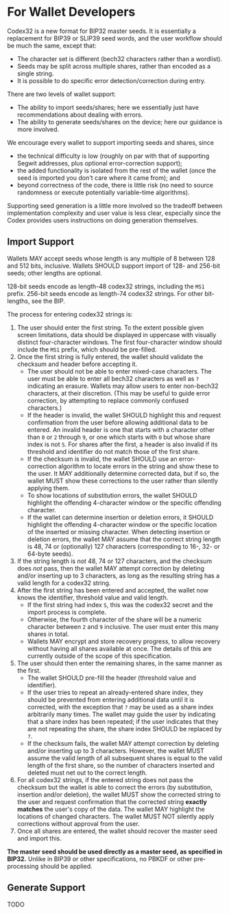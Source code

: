 # For Wallet Developers

Codex32 is a new format for BIP32 master seeds. It is essentially a replacement for
BIP39 or SLIP39 seed words, and the user workflow should be much the same, except
that:

* The character set is different (bech32 characters rather than a wordlist).
* Seeds may be split across multiple shares, rather than encoded as a single string.
* It is possible to do specific error detection/correction during entry.

There are two levels of wallet support:

* The ability to import seeds/shares; here we essentially just have recommendations about dealing with errors.
* The ability to generate seeds/shares on the device; here our guidance is more involved.

We encourage every wallet to support importing seeds and shares, since
* the technical difficulty is low (roughly on par with that of supporting Segwit addresses, plus optional error-correction support);
* the added functionality is isolated from the rest of the wallet (once the seed is imported you don't care where it came from); and
* beyond correctness of the code, there is little risk (no need to source randomness or execute potentially variable-time algorithms).

Supporting seed generation is a little more involved so the tradeoff between
implementation complexity and user value is less clear, especially since the
Codex provides users instructions on doing generation themselves.

## Import Support

Wallets MAY accept seeds whose length is any multiple of 8 between 128 and 512 bits, inclusive.
Wallets SHOULD support import of 128- and 256-bit seeds; other lengths are optional.

128-bit seeds encode as length-48 codex32 strings, including the `MS1` prefix.
256-bit seeds encode as length-74 codex32 strings. For other bit-lengths, see the BIP.

The process for entering codex32 strings is:

1. The user should enter the first string. To the extent possible given screen limitations, data should be displayed in uppercase with visually distinct four-character windows. The first four-character window should include the `MS1` prefix, which should be pre-filled.
1. Once the first string is fully entered, the wallet should validate the checksum and header before accepting it.
   * The user should not be able to enter mixed-case characters. The user must be able to enter all bech32 characters as well as `?` indicating an erasure. Wallets may allow users to enter non-bech32 characters, at their discretion. (This may be useful to guide error correction, by attempting to replace commonly confused characters.)
   * If the header is invalid, the wallet SHOULD highlight this and request confirmation from the user before allowing additional data to be entered. An invalid header is one that starts with a character other than `0` or `2` through `9`, or one which starts with `0` but whose share index is not `S`. For shares after the first, a header is also invalid if its threshold and identifier do not match those of the first share.
   * If the checksum is invalid, the wallet SHOULD use an error-correction algorithm to locate errors in the string and show these to the user. It MAY additionally determine corrected data, but if so, the wallet MUST show these corrections to the user rather than silently applying them.
   * To show locations of substitution errors, the wallet SHOULD highlight the offending 4-character window or the specific offending character.
   * If the wallet can determine insertion or deletion errors, it SHOULD highlight the offending 4-character window or the specific location of the inserted or missing character. When detecting insertion or deletion errors, the wallet MAY assume that the correct string length is 48, 74 or (optionally) 127 characters (corresponding to 16-, 32- or 64-byte seeds).
1. If the string length is *not* 48, 74 or 127 characters, and the checksum does *not* pass, then the wallet MAY attempt correction by deleting and/or inserting up to 3 characters, as long as the resulting string has a valid length for a codex32 string.
1. After the first string has been entered and accepted, the wallet now knows the identifier, threshold value and valid length.
   * If the first string had index `S`, this was the codex32 secret and the import process is complete.
   * Otherwise, the fourth character of the share will be a numeric character between `2` and `9` inclusive. The user must enter this many shares in total.
   * Wallets MAY encrypt and store recovery progress, to allow recovery without having all shares available at once. The details of this are currently outside of the scope of this specification.
1. The user should then enter the remaining shares, in the same manner as the first.
   * The wallet SHOULD pre-fill the header (threshold value and identifier).
   * If the user tries to repeat an already-entered share index, they should be prevented from entering additional data until it is corrected, with the exception that `?` may be used as a share index arbitrarily many times. The wallet may guide the user by indicating that a share index has been repeated; if the user indicates that they are not repeating the share, the share index SHOULD be replaced by `?`.
   * If the checksum fails, the wallet MAY attempt correction by deleting and/or inserting up to 3 characters. However, the wallet MUST assume the valid length of all subsequent shares is equal to the valid length of the first share, so the number of characters inserted and deleted must net out to the correct length.
1. For all codex32 strings, if the entered string does not pass the checksum but the wallet is able to correct the errors (by substitution, insertion and/or deletion), the wallet MUST show the corrected string to the user and request confirmation that the corrected string **exactly matches** the user's copy of the data. The wallet MAY highlight the locations of changed characters. The wallet MUST NOT silently apply corrections without approval from the user.
1. Once all shares are entered, the wallet should recover the master seed and import this.

**The master seed should be used directly as a master seed, as specified in BIP32.**
Unlike in BIP39 or other specifications, no PBKDF or other pre-processing should be applied.

## Generate Support

TODO


